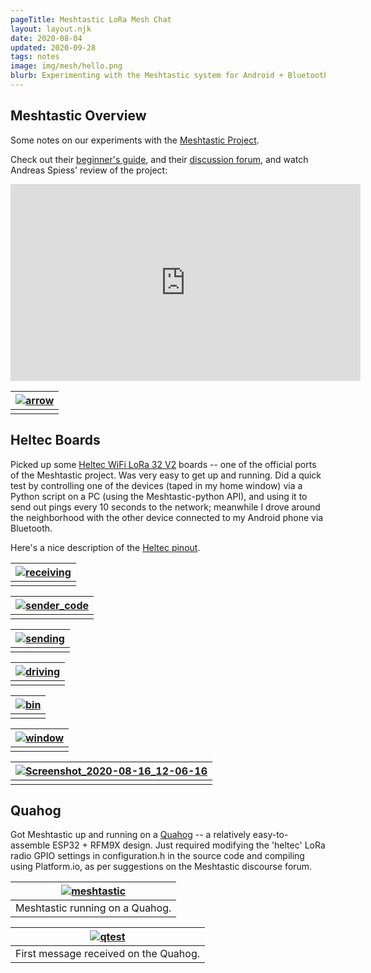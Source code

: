 ```yaml
---
pageTitle: Meshtastic LoRa Mesh Chat
layout: layout.njk
date: 2020-08-04
updated: 2020-09-28
tags: notes 
image: img/mesh/hello.png
blurb: Experimenting with the Meshtastic system for Android + Bluetooth + LoRa mesh networking.
---
```


## Meshtastic Overview

Some notes on our experiments with the [Meshtastic Project](https://www.meshtastic.org/).  

Check out their [beginner's guide](https://meshtastic.letstalkthis.com/), and their [discussion forum](https://meshtastic.discourse.group/), and watch Andreas Spiess' review of the project:

<iframe width="560" height="315" src="https://www.youtube.com/embed/TY6m6fS8bxU" frameborder="0" allow="accelerometer; autoplay; encrypted-media; gyroscope; picture-in-picture" allowfullscreen></iframe>

|[ ![arrow](/img/mesh/arrow.png)](/img/mesh/arrow.png)|
|:--:|
|  |

## Heltec Boards

Picked up some [Heltec WiFi LoRa 32 V2](https://heltec.org/project/wifi-lora-32/) boards -- one of the official ports of the Meshtastic project.  Was very easy to get up and running.  Did a quick test by controlling one of the devices (taped in my home window) via a Python script on a PC (using the Meshtastic-python API), and using it to send out pings every 10 seconds to the network; meanwhile I drove around the neighborhood with the other device connected to my Android phone via Bluetooth.  

Here's a nice description of the [Heltec pinout](https://community.hiveeyes.org/t/heltec-wifi-lora-32/3125).

|[ ![receiving](/img/mesh/receiving.png)](/img/mesh/receiving.png)|
|:--:|
|  |


|[ ![sender_code](/img/mesh/sender_code.png)](/img/mesh/sender_code.png)|
|:--:|
|  |


|[ ![sending](/img/mesh/sending.png)](/img/mesh/sending.png)|
|:--:|
|  |

|[ ![driving](/img/mesh/update1/driving.jpeg)](/img/mesh/update1/driving.jpeg)|
|:--:|
|  |

|[ ![bin](/img/mesh/update2/bin.png)](/img/mesh/update2/bin.png)|
|:--:|
|  |


|[ ![window](/img/mesh/update2/window.png)](/img/mesh/update2/window.png)|
|:--:|
|  |


|[ ![Screenshot_2020-08-16_12-06-16](/img/mesh/update2/Screenshot_2020-08-16_12-06-16.png)](/img/mesh/update2/Screenshot_2020-08-16_12-06-16.png)|
|:--:|
|  |

## Quahog

Got Meshtastic up and running on a [Quahog](https://edgecollective.io/post/notes/mesh/) -- a relatively easy-to-assemble ESP32 + RFM9X design.  Just required modifying the 'heltec' LoRa radio GPIO settings in configuration.h in the source code and compiling using Platform.io, as per suggestions on the Meshtastic discourse forum.

|[ ![meshtastic](/img/mesh/meshtastic.jpeg)](/img/mesh/meshtastic.jpeg)|
|:--:|
|  Meshtastic running on a Quahog. |

|[ ![qtest](/img/mesh/update3/qtest.jpg)](/img/mesh/update3/qtest.jpg)|
|:--:|
| First message received on the Quahog. |
